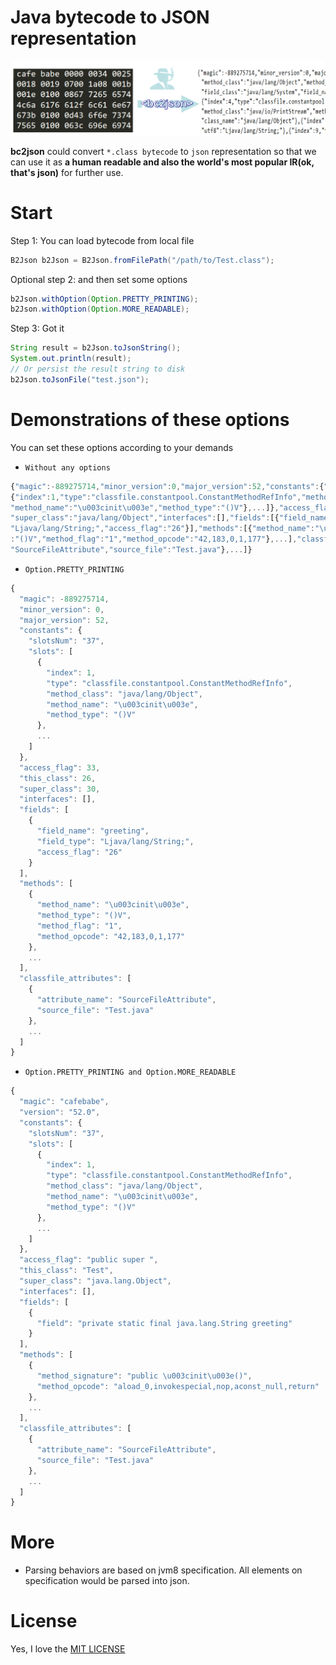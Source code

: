 # Java bytecode to JSON representation

![](static/logo.png)

**bc2json** could convert `*.class bytecode` to `json` representation so that we can use it as **a human readable and also the world's most popular IR(ok, that's json)** for further use.

# Start
Step 1: You can load bytecode from local file
```java
B2Json b2Json = B2Json.fromFilePath("/path/to/Test.class");
```
Optional step 2: and then set some options
```java
b2Json.withOption(Option.PRETTY_PRINTING);
b2Json.withOption(Option.MORE_READABLE);
```
Step 3: Got it
```java
String result = b2Json.toJsonString();
System.out.println(result);
// Or persist the result string to disk
b2Json.toJsonFile("test.json");
```
# Demonstrations of these options
You can set these options according to your demands
+ `Without any options` 
```javascript
{"magic":-889275714,"minor_version":0,"major_version":52,"constants":{"slotsNum":"37","slots":[
{"index":1,"type":"classfile.constantpool.ConstantMethodRefInfo","method_class":"java/lang/Object",
"method_name":"\u003cinit\u003e","method_type":"()V"},...]},"access_flag":33,"this_class":"Test",
"super_class":"java/lang/Object","interfaces":[],"fields":[{"field_name":"greeting","field_type":
"Ljava/lang/String;","access_flag":"26"}],"methods":[{"method_name":"\u003cinit\u003e","method_type"
:"()V","method_flag":"1","method_opcode":"42,183,0,1,177"},...],"classfile_attributes":[{"attribute_name":
"SourceFileAttribute","source_file":"Test.java"},...]}
```
+ `Option.PRETTY_PRINTING`
```javascript
{
  "magic": -889275714,
  "minor_version": 0,
  "major_version": 52,
  "constants": {
    "slotsNum": "37",
    "slots": [
      {
        "index": 1,
        "type": "classfile.constantpool.ConstantMethodRefInfo",
        "method_class": "java/lang/Object",
        "method_name": "\u003cinit\u003e",
        "method_type": "()V"
      },
      ...
    ]
  },
  "access_flag": 33,
  "this_class": 26,
  "super_class": 30,
  "interfaces": [],
  "fields": [
    {
      "field_name": "greeting",
      "field_type": "Ljava/lang/String;",
      "access_flag": "26"
    }
  ],
  "methods": [
    {
      "method_name": "\u003cinit\u003e",
      "method_type": "()V",
      "method_flag": "1",
      "method_opcode": "42,183,0,1,177"
    },
    ...
  ],
  "classfile_attributes": [
    {
      "attribute_name": "SourceFileAttribute",
      "source_file": "Test.java"
    },
    ...
  ]
}
```

+ `Option.PRETTY_PRINTING and Option.MORE_READABLE`
```javascript
{
  "magic": "cafebabe",
  "version": "52.0",
  "constants": {
    "slotsNum": "37",
    "slots": [
      {
        "index": 1,
        "type": "classfile.constantpool.ConstantMethodRefInfo",
        "method_class": "java/lang/Object",
        "method_name": "\u003cinit\u003e",
        "method_type": "()V"
      },
      ...
    ]
  },
  "access_flag": "public super ",
  "this_class": "Test",
  "super_class": "java.lang.Object",
  "interfaces": [],
  "fields": [
    {
      "field": "private static final java.lang.String greeting"
    }
  ],
  "methods": [
    {
      "method_signature": "public \u003cinit\u003e()",
      "method_opcode": "aload_0,invokespecial,nop,aconst_null,return"
    },
    ...
  ],
  "classfile_attributes": [
    {
      "attribute_name": "SourceFileAttribute",
      "source_file": "Test.java"
    },
    ...
  ]
}
```

# More
+ Parsing behaviors are based on jvm8 specification. All elements on specification would be parsed into json.

# License
Yes, I love the [MIT LICENSE](LICENSE)